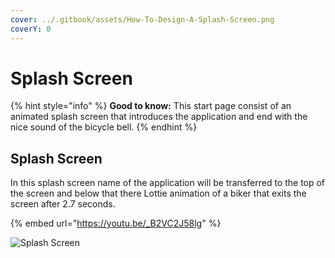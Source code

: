 ```yaml
---
cover: ../.gitbook/assets/How-To-Design-A-Splash-Screen.png
coverY: 0
---
```


# Splash Screen

{% hint style="info" %}
**Good to know:** This start page consist of an animated splash screen that introduces the application and end with the nice sound of the bicycle bell.
{% endhint %}

## Splash Screen

In this splash screen name of the application will be transferred to the top of the screen and below that there Lottie animation of a biker that exits the screen after 2.7 seconds.

{% embed url="https://youtu.be/_B2VC2J58lg" %}

![Splash Screen](<../.gitbook/assets/qemu-system-x86\_64\_uW3DiEWIVl (1).gif>)

##
